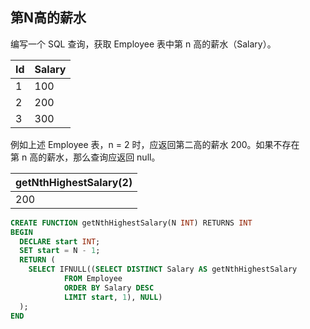 ## 第N高的薪水

编写一个 SQL 查询，获取 Employee 表中第 n 高的薪水（Salary）。

| Id | Salary |
|----|--------|
| 1  | 100    |
| 2  | 200    |
| 3  | 300    |

例如上述 Employee 表，n = 2 时，应返回第二高的薪水 200。如果不存在第 n 高的薪水，那么查询应返回 null。


| getNthHighestSalary(2) |
|------------------------|
| 200                    |


```sql
CREATE FUNCTION getNthHighestSalary(N INT) RETURNS INT
BEGIN
  DECLARE start INT;
  SET start = N - 1;
  RETURN (
    SELECT IFNULL((SELECT DISTINCT Salary AS getNthHighestSalary
            FROM Employee
            ORDER BY Salary DESC
            LIMIT start, 1), NULL)
  );
END
```